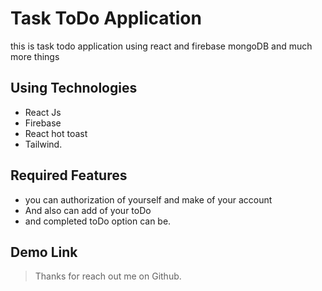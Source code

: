 # Task ToDo Application

this is task todo application using react and firebase mongoDB and much more things

## Using Technologies

- React Js
- Firebase
- React hot toast
- Tailwind.

## Required Features

- you can authorization of yourself and make of your account
- And also can add of your toDo
- and completed toDo option can be.

## Demo Link

> Thanks for reach out me on Github.

